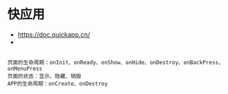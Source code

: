# 快应用

* https://doc.quickapp.cn/
* 

```

页面的生命周期：onInit、onReady、onShow、onHide、onDestroy、onBackPress、onMenuPress
页面的状态：显示、隐藏、销毁
APP的生命周期：onCreate、onDestroy

```
